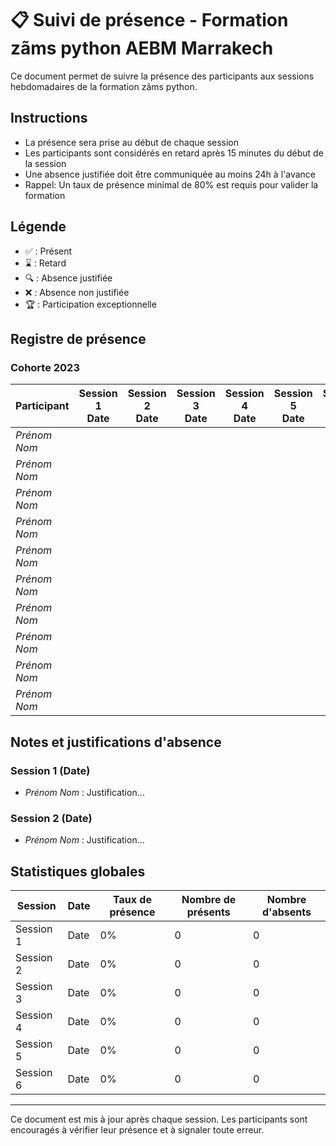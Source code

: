 # 📋 Suivi de présence - Formation zãms python AEBM Marrakech

Ce document permet de suivre la présence des participants aux sessions hebdomadaires de la formation zãms python.

## Instructions

- La présence sera prise au début de chaque session
- Les participants sont considérés en retard après 15 minutes du début de la session
- Une absence justifiée doit être communiquée au moins 24h à l'avance
- Rappel: Un taux de présence minimal de 80% est requis pour valider la formation

## Légende
- ✅ : Présent
- ⌛ : Retard
- 🔍 : Absence justifiée
- ❌ : Absence non justifiée
- 🏆 : Participation exceptionnelle

## Registre de présence

### Cohorte 2023

| Participant | Session 1<br>Date | Session 2<br>Date | Session 3<br>Date | Session 4<br>Date | Session 5<br>Date | Session 6<br>Date | Taux |
|-------------|-------------------|-------------------|-------------------|-------------------|-------------------|-------------------|------|
| *Prénom Nom* | | | | | | | 0% |
| *Prénom Nom* | | | | | | | 0% |
| *Prénom Nom* | | | | | | | 0% |
| *Prénom Nom* | | | | | | | 0% |
| *Prénom Nom* | | | | | | | 0% |
| *Prénom Nom* | | | | | | | 0% |
| *Prénom Nom* | | | | | | | 0% |
| *Prénom Nom* | | | | | | | 0% |
| *Prénom Nom* | | | | | | | 0% |
| *Prénom Nom* | | | | | | | 0% |

## Notes et justifications d'absence

### Session 1 (Date)
- *Prénom Nom* : Justification...

### Session 2 (Date)
- *Prénom Nom* : Justification...

## Statistiques globales

| Session | Date | Taux de présence | Nombre de présents | Nombre d'absents |
|---------|------|------------------|--------------------|--------------------|
| Session 1 | Date | 0% | 0 | 0 |
| Session 2 | Date | 0% | 0 | 0 |
| Session 3 | Date | 0% | 0 | 0 |
| Session 4 | Date | 0% | 0 | 0 |
| Session 5 | Date | 0% | 0 | 0 |
| Session 6 | Date | 0% | 0 | 0 |

---

Ce document est mis à jour après chaque session. Les participants sont encouragés à vérifier leur présence et à signaler toute erreur. 